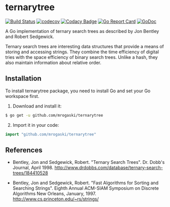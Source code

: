 # ternarytree

[![Build Status](https://travis-ci.org/mrogaski/ternarytree.svg?branch=develop)](https://travis-ci.org/mrogaski/ternarytree) 
[![codecov](https://codecov.io/gh/mrogaski/ternarytree/branch/develop/graph/badge.svg)](https://codecov.io/gh/mrogaski/ternarytree)
[![Codacy Badge](https://api.codacy.com/project/badge/Grade/b2e5ab1be1e047a3ae2c5a00c0fcfa96)](https://www.codacy.com/app/mrogaski/ternarytree?utm_source=github.com&amp;utm_medium=referral&amp;utm_content=mrogaski/ternarytree&amp;utm_campaign=Badge_Grade)
[![Go Report Card](https://goreportcard.com/badge/github.com/mrogaski/ternarytree)](https://goreportcard.com/report/github.com/mrogaski/ternarytree)
[![GoDoc](https://godoc.org/github.com/mrogaski/ternarytree?status.svg)](https://godoc.org/github.com/mrogaski/ternarytree)


A Go implementation of ternary search trees as described by Jon Bentley and Robert Sedgewick.
  
Ternary search trees are interesting data structures that provide a means of storing and accessing
strings.  They combine the time efficiency of digital tries with the space efficiency of binary search trees.
Unlike a hash, they also maintain information about relative order.

## Installation

To install ternarytree package, you need to install Go and set your Go workspace first.

1. Download and install it:

```sh
$ go get -u github.com/mrogaski/ternarytree
```

2. Import it in your code:

```go
import "github.com/mrogaski/ternarytree"
```

## References

- Bentley, Jon and Sedgewick, Robert.  "Ternary Search Trees".  Dr. Dobb's
  Journal, April 1998. http://www.drdobbs.com/database/ternary-search-trees/184410528

- Bentley, Jon and Sedgewick, Robert.  "Fast Algorithms for Sorting and
  Searching Strings".  Eighth Annual ACM-SIAM Symposium on Discrete Algorithms
  New Orleans, January, 1997.  http://www.cs.princeton.edu/~rs/strings/

